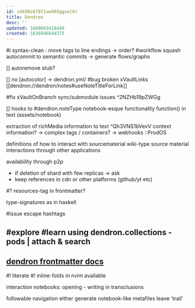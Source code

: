 ```yaml
---
id: sdk98s6f8f1ow903ggsel6r
title: Dendron
desc: ''
updated: 1680603418449
created: 1636846848375
---
```


#i syntax-clean : move tags to line endings
-> order?
#workflow squash autocommit to semantic commits
-> generate flows/graphs

[] autoremove stub?

[] no [autocolor] -> dendron.yml/
#bug broken xVaultLinks [[dendron://dendron/notes#useNoteTitleForLink]]

#fix xVaultOnBranch sync/submodule issues ^2NZHb19pZWGg

[] hooks to #dendron.noteType
  notebook-esque functionality
    function() in text (assets/notebook)

extraction of richMedia information to text ^Qh3VNS1bVevV
  context information?
  -> complex tags / containers?
  -> webhooks ::ProdOS

definitions of how to interact with sourcematerial
  wiki-type source material
  interactions through other applications

availability through p2p
  - if deletion of shard with few replicas -> ask
  - keep references in cdn or other platforms (github/yt etc)

#? resources-tag in frontmatter?

type-signatures as in haskell

#issue escape hashtags

#explore #learn using dendron.collections - pods | attach & search
---
[dendron frontmatter docs](https://wiki.dendron.so/notes/ffec2853-c0e0-4165-a368-339db12c8e4b/#other-keys)
---
#! literate
#! inline-folds in nvim available

interaction notebooks:
  opening - writing in transclusions

followable navigation
  either generate notebook-like metafiles
  leave 'trail'